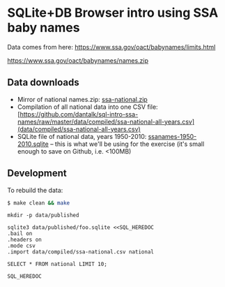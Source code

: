 # SQLite+DB Browser intro using SSA baby names

Data comes from here:
https://www.ssa.gov/oact/babynames/limits.html

https://www.ssa.gov/oact/babynames/names.zip

## Data downloads

- Mirror of national names.zip: [ssa-national.zip](data/collected/ssa-national.zip)
- Compilation of all national data into one CSV file: [https://github.com/dantalk/sql-intro-ssa-names/raw/master/data/compiled/ssa-national-all-years.csv](data/compiled/ssa-national-all-years.csv)
- SQLite file of national data, years 1950-2010: [ssanames-1950-2010.sqlite](https://raw.githubusercontent.com/dantalk/sql-intro-ssa-names/master/data/packaged/ssanames-1950-2010.sqlite) – this is what we'll be using for the exercise (it's small enough to save on Github, i.e. <100MB)

## Development

To rebuild the data:

```sh
$ make clean && make
```


```
mkdir -p data/published

sqlite3 data/published/foo.sqlite <<SQL_HEREDOC
.bail on
.headers on
.mode csv
.import data/compiled/ssa-national.csv national

SELECT * FROM national LIMIT 10;

SQL_HEREDOC


```
